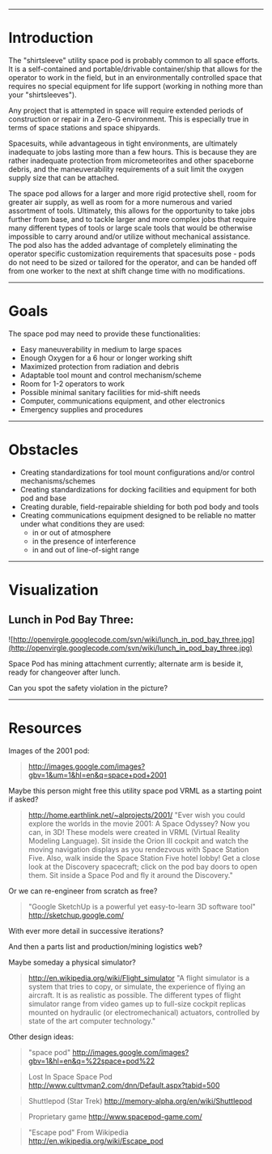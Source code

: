 
---

# Introduction #

The "shirtsleeve" utility space pod is probably common to all space efforts. It is a self-contained and portable/drivable container/ship that allows for the operator to work in the field, but in an environmentally controlled space that requires no special equipment for life support (working in nothing more than your "shirtsleeves").

Any project that is attempted in space will require extended periods of construction or repair in a Zero-G environment. This is especially true in terms of space stations and space shipyards.

Spacesuits, while advantageous in tight environments, are ultimately inadequate to jobs lasting more than a few hours. This is because they are rather inadequate protection from micrometeorites and other spaceborne debris, and the maneuverability requirements of a suit limit the oxygen supply size that can be attached.

The space pod allows for a larger and more rigid protective shell, room for greater air supply, as well as room for a more numerous and varied assortment of tools. Ultimately, this allows for the opportunity to take jobs further from base, and to tackle larger and more complex jobs that require many different types of tools or large scale tools that would be otherwise impossible to carry around and/or utilize without mechanical assistance. The pod also has the added advantage of completely eliminating the operator specific customization requirements that spacesuits pose - pods do not need to be sized or tailored for the operator, and can be handed off from one worker to the next at shift change time with no modifications.

---

# Goals #

The space pod may need to provide these functionalities:
  * Easy maneuverability in medium to large spaces
  * Enough Oxygen for a 6 hour or longer working shift
  * Maximized protection from radiation and debris
  * Adaptable tool mount and control mechanism/scheme
  * Room for 1-2 operators to work
  * Possible minimal sanitary facilities for mid-shift needs
  * Computer, communications equipment, and other electronics
  * Emergency supplies and procedures

---

# Obstacles #

  * Creating standardizations for tool mount configurations and/or control mechanisms/schemes
  * Creating standardizations for docking facilities and equipment for both pod and base
  * Creating durable, field-repairable shielding for both pod body and tools
  * Creating communications equipment designed to be reliable no matter under what conditions they are used:
    * in or out of atmosphere
    * in the presence of interference
    * in and out of line-of-sight range

---

# Visualization #

## Lunch in Pod Bay Three: ##

![http://openvirgle.googlecode.com/svn/wiki/lunch_in_pod_bay_three.jpg](http://openvirgle.googlecode.com/svn/wiki/lunch_in_pod_bay_three.jpg)

Space Pod has mining attachment currently; alternate arm is beside it, ready for changeover after lunch.

Can you spot the safety violation in the picture?

---

# Resources #

Images of the 2001 pod:
> http://images.google.com/images?gbv=1&um=1&hl=en&q=space+pod+2001

Maybe this person might free this utility space pod VRML as a starting point
if asked?
> http://home.earthlink.net/~alprojects/2001/
"Ever wish you could explore the worlds in the movie 2001: A Space Odyssey?
Now you can, in 3D!  These models were created in VRML (Virtual Reality
Modeling Language). Sit inside the Orion III cockpit and watch the moving
navigation displays as you rendezvous with Space Station Five. Also, walk
inside the Space Station Five hotel lobby! Get a close look at the Discovery
spacecraft; click on the pod bay doors to open them. Sit inside a Space Pod
and fly it around the Discovery."

Or we can re-engineer from scratch as free?
> "Google SketchUp is a powerful yet easy-to-learn 3D software tool"
> http://sketchup.google.com/

With ever more detail in successive iterations?

And then a parts list and production/mining logistics web?

Maybe someday a physical simulator?
> http://en.wikipedia.org/wiki/Flight_simulator
"A flight simulator is a system that tries to copy, or simulate, the
experience of flying an aircraft. It is as realistic as possible. The
different types of flight simulator range from video games up to full-size
cockpit replicas mounted on hydraulic (or electromechanical) actuators,
controlled by state of the art computer technology."

Other design ideas:

> "space pod"
> http://images.google.com/images?gbv=1&hl=en&q=%22space+pod%22

> Lost In Space Space Pod
> http://www.culttvman2.com/dnn/Default.aspx?tabid=500

> Shuttlepod (Star Trek)
> http://memory-alpha.org/en/wiki/Shuttlepod

> Proprietary game
> http://www.spacepod-game.com/

> "Escape pod" From Wikipedia
> http://en.wikipedia.org/wiki/Escape_pod